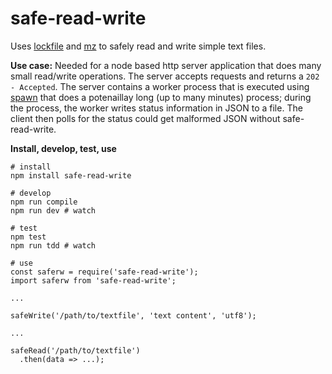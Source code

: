 # safe-read-write

Uses [lockfile](https://www.npmjs.com/package/lockfile) and [mz](https://www.npmjs.com/package/mz) to safely read and write simple text files. 

**Use case:** Needed for a node based http server application that does many small read/write operations. The server accepts requests and returns a `202 - Accepted`. The server contains a worker process that is executed using [spawn]() that does a potenaillay long (up to many minutes) process; during the process, the worker writes status information in JSON to a file. The client then polls for the status could get malformed JSON without safe-read-write. 

**Install, develop, test, use**

```
# install
npm install safe-read-write

# develop
npm run compile
npm run dev # watch

# test
npm test
npm run tdd # watch

# use
const saferw = require('safe-read-write');
import saferw from 'safe-read-write';

...

safeWrite('/path/to/textfile', 'text content', 'utf8');

...

safeRead('/path/to/textfile')
  .then(data => ...);

```

